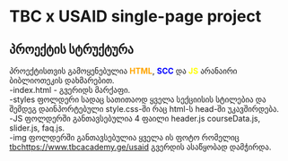 # TBC x USAID single-page project

## პროექტის სტრუქტურა

პროექტისთვის გამოყენებულია <span style="color: orange;">**HTML**</span>, <span style="color: blue;">**SCC**</span> და <span style="color: yellow;">**JS**</span> არანაირი ბიბლიოთეკის დახმარებით. <br>
-index.html - გვერიდს მარქაფი.<br>
-styles ფოლდერი სადაც სათითაოდ ყველა სექციისის სტილებია და შემდეგ დაინპორტებული style.css-ში რაც html-ს head-ში უკავშირდება.<br>
-JS ფოლდერში განთავსებულია 4 ფაილი header.js courseData.js, slider.js, faq.js.<br>
-img ფოლდერში განთავსებულია ყველა ის ფოტო რომელიც [tbc](https://www.tbcacademy.ge/usaid)https://www.tbcacademy.ge/usaid გვერდის ასაწყობად დამჭირდა.<br>



